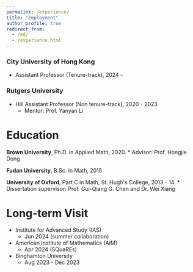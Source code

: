 ```yaml
---
permalink: /experience/
title: "Employment"
author_profile: true
redirect_from: 
  - /md/
  - /experience.html
---
```

  
  
  
  
### City University of Hong Kong
  * Assistant Professor (Tenure-track), 2024 -

### Rutgers University
  * Hill Assistant Professor (Non tenure-track), 2020 - 2023
      * Mentor: Prof. Yanyan Li
  
# Education

**Brown University**, Ph.D. in Applied Math, 2020.
    * Advisor: Prof. Hongjie Dong

**Fudan University**, B.Sc. in Math, 2015

**University of Oxford**, Part C in Math, St. Hugh's College, 2013 - 14.
    * Dissertation supervisor: Prof. Gui-Qiang G. Chen and Dr. Wei Xiang
        
# Long-term Visit
  * Institute for Advanced Study (IAS)
      * Jun 2024 (summer collaboration)
  * American Institute of Mathematics (AIM)
      * Apr 2024 (SQuaREs)
  * Binghamton University
      * Aug 2023 - Dec 2023
